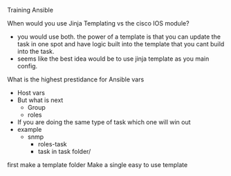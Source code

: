 Training Ansible



When would you use Jinja Templating vs the cisco IOS module?
- you would use both. the power of a template is that you can update the task in one spot and have logic built into the template that you cant build into the task.
- seems like the best idea would be to use jinja template as you main config.

What is the highest prestidance for Ansible vars
- Host vars
- But what is next
    - Group
    - roles
- If you are doing the same type of task which one will win out
- example
    - snmp 
        - roles-task
        - task in task folder/



first make a template folder
Make a single easy to use template





